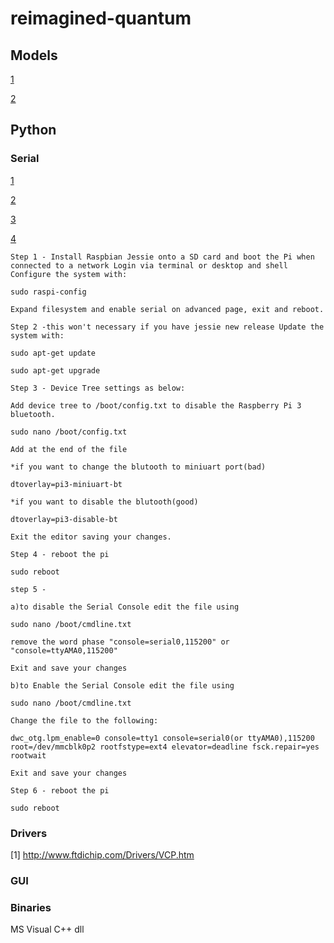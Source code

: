 # reimagined-quantum
## Models

[1](http://www.waveshare.com/ft232-usb-uart-board-type-a.htm)

[2](http://www.robotshop.com/en/cytron-usb-uart-converter.html)

## Python
### Serial
[1](http://www.varesano.net/blog/fabio/serial%20rs232%20connections%20python)

[2](https://electrosome.com/uart-raspberry-pi-python/)

[3](https://www.raspberrypi.org/forums/viewtopic.php?f=44&t=41055)

[4](http://stackoverflow.com/questions/676172/full-examples-of-using-pyserial-package)

```
Step 1 - Install Raspbian Jessie onto a SD card and boot the Pi when connected to a network Login via terminal or desktop and shell Configure the system with:

sudo raspi-config

Expand filesystem and enable serial on advanced page, exit and reboot.

Step 2 -this won't necessary if you have jessie new release Update the system with:

sudo apt-get update

sudo apt-get upgrade

Step 3 - Device Tree settings as below:

Add device tree to /boot/config.txt to disable the Raspberry Pi 3 bluetooth.

sudo nano /boot/config.txt

Add at the end of the file

*if you want to change the blutooth to miniuart port(bad)

dtoverlay=pi3-miniuart-bt

*if you want to disable the blutooth(good)

dtoverlay=pi3-disable-bt

Exit the editor saving your changes.

Step 4 - reboot the pi

sudo reboot

step 5 -

a)to disable the Serial Console edit the file using

sudo nano /boot/cmdline.txt

remove the word phase "console=serial0,115200" or "console=ttyAMA0,115200"

Exit and save your changes

b)to Enable the Serial Console edit the file using

sudo nano /boot/cmdline.txt

Change the file to the following:

dwc_otg.lpm_enable=0 console=tty1 console=serial0(or ttyAMA0),115200 root=/dev/mmcblk0p2 rootfstype=ext4 elevator=deadline fsck.repair=yes rootwait

Exit and save your changes

Step 6 - reboot the pi

sudo reboot
```
### Drivers
[1] http://www.ftdichip.com/Drivers/VCP.htm
### GUI
### Binaries
MS Visual C++ dll
